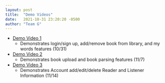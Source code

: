 ```yaml
---
layout: post
title:  "Demo Videos"
date:   2021-10-31 23:20:20 -0500
author: "Team G"
---
```

- [Demo Video 1](https://drive.google.com/file/d/1vUuLFn5jp6HQqyzXh57aweGiKbosEI6W/view?usp=sharing)
  - Demonstrates login/sign up, add/remove book from library, and my words features (10/31)
- [Demo Video 2](https://drive.google.com/file/d/1Lx1z0frdJUt-hm_JwZG3tDEJN7cqHMJb/view?usp=sharing)
  - Demonstrates book upload and book parsing features (11/7)
- [Demo Video 3](https://drive.google.com/file/d/1aeL-wK34F8RkTqvDlSYRPpDnKboltgyJ/view?usp=sharing)
  - Demonstrates Account add/edit/delete Reader and Listener Information (11/14)

